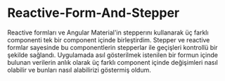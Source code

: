 # Reactive-Form-And-Stepper


Reactive formları ve Angular Material'in stepperını kullanarak üç farklı componenti tek bir component içinde birleştirdim. Stepper ve reactive formlar sayesinde bu componentlerin stepperlar ile geçişleri kontrollü bir şekilde sağlandı. Uygulamada asıl gösterilmek istenilen bir formun içinde bulunan verilerin anlık olarak üç farklı component içinde değişimleri nasıl olabilir ve bunları nasıl alabilirizi göstermiş oldum.

